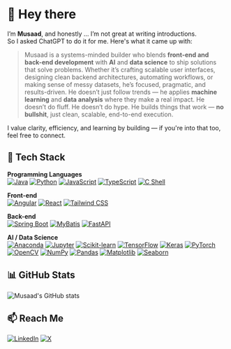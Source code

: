 # 👋 Hey there

I’m **Musaad**, and honestly ... I’m not great at writing introductions.  
So I asked ChatGPT to do it for me. Here's what it came up with:

> Musaad is a systems-minded builder who blends **front-end and back-end development** with **AI** and **data science** to ship solutions that solve problems. Whether it’s crafting scalable user interfaces, designing clean backend architectures, automating workflows, or making sense of messy datasets, he’s focused, pragmatic, and results-driven. He doesn’t just follow trends — he applies **machine learning** and **data analysis** where they make a real impact. He doesn’t do fluff. He doesn’t do hype. He builds things that work — **no bullshit**, just clean, scalable, end-to-end execution.

I value clarity, efficiency, and learning by building — if you're into that too, feel free to connect.

## 🧰 Tech Stack  
**Programming Languages**  
[![Java](https://img.shields.io/badge/Java-ED8B00?style=flat&logo=openjdk&logoColor=white)](https://docs.oracle.com/en/java/)
[![Python](https://img.shields.io/badge/Python-3776AB?style=flat&logo=python&logoColor=white)](https://www.python.org)
[![JavaScript](https://img.shields.io/badge/JavaScript-F7DF1E?style=flat&logo=javascript&logoColor=black)](https://developer.mozilla.org/en-US/docs/Web/JavaScript)
[![TypeScript](https://img.shields.io/badge/TypeScript-3178C6?style=flat&logo=typescript&logoColor=white)](https://www.typescriptlang.org)
[![C Shell](https://img.shields.io/badge/C--Shell-4EAA25?style=flat&logo=gnu-bash&logoColor=white)](https://www.gnu.org/software/bash/)

**Front-end**  
[![Angular](https://img.shields.io/badge/Angular-DD0031?style=flat&logo=angular&logoColor=white)](https://angular.io)
[![React](https://img.shields.io/badge/React-20232A?style=flat&logo=react&logoColor=61DAFB)](https://reactjs.org)
[![Tailwind CSS](https://img.shields.io/badge/Tailwind_CSS-38B2AC?style=flat&logo=tailwind-css&logoColor=white)](https://tailwindcss.com)


**Back-end**  
[![Spring Boot](https://img.shields.io/badge/Spring_Boot-6DB33F?style=flat&logo=spring-boot&logoColor=white)](https://spring.io/projects/spring-boot)
[![MyBatis](https://img.shields.io/badge/MyBatis-005BAC?style=flat&logo=java&logoColor=white)](https://mybatis.org)
[![FastAPI](https://img.shields.io/badge/FastAPI-009688?style=flat&logo=fastapi&logoColor=white)](https://fastapi.tiangolo.com)

**AI / Data Science**  
[![Anaconda](https://img.shields.io/badge/Anaconda-44A833?style=flat&logo=anaconda&logoColor=white)](https://www.anaconda.com)
[![Jupyter](https://img.shields.io/badge/Jupyter-F37626?style=flat&logo=jupyter&logoColor=white)](https://jupyter.org)
[![Scikit-learn](https://img.shields.io/badge/Scikit--learn-F7931E?style=flat&logo=scikit-learn&logoColor=white)](https://scikit-learn.org)
[![TensorFlow](https://img.shields.io/badge/TensorFlow-FF6F00?style=flat&logo=tensorflow&logoColor=white)](https://www.tensorflow.org)
[![Keras](https://img.shields.io/badge/Keras-D00000?style=flat&logo=keras&logoColor=white)](https://keras.io)
[![PyTorch](https://img.shields.io/badge/PyTorch-EE4C2C?style=flat&logo=pytorch&logoColor=white)](https://pytorch.org)
[![OpenCV](https://img.shields.io/badge/OpenCV-5C3EE8?style=flat&logo=opencv&logoColor=white)](https://opencv.org)
[![NumPy](https://img.shields.io/badge/NumPy-013243?style=flat&logo=numpy&logoColor=white)](https://numpy.org)
[![Pandas](https://img.shields.io/badge/Pandas-150458?style=flat&logo=pandas&logoColor=white)](https://pandas.pydata.org)
[![Matplotlib](https://img.shields.io/badge/Matplotlib-11557C?style=flat&logo=plotly&logoColor=white)](https://matplotlib.org)
[![Seaborn](https://img.shields.io/badge/Seaborn-3776AB?style=flat&logo=python&logoColor=white)](https://seaborn.pydata.org)

## 📊 GitHub Stats

![Musaad's GitHub stats](https://github-readme-stats.vercel.app/api?username=musaadtech&show_icons=true&hide=issues&theme=default)

## 📫 Reach Me

[![LinkedIn](https://img.shields.io/badge/LinkedIn-@musaadmh-1A1F71?style=flat&logo=linkedin&logoColor=white)](https://linkedin.com/in/musaadmh)
[![X](https://img.shields.io/badge/X-@musaadmh-000000?style=flat&logo=twitter&logoColor=white)](https://x.com/musaadmh)


<!--
**MusaadTech/MusaadTech** is a ✨ _special_ ✨ repository because its `README.md` (this file) appears on your GitHub profile.

Here are some ideas to get you started:

- 🔭 I’m currently working on ...
- 🌱 I’m currently learning ...
- 👯 I’m looking to collaborate on ...
- 🤔 I’m looking for help with ...
- 💬 Ask me about ...
- 📫 How to reach me: ...
- 😄 Pronouns: ...
- ⚡ Fun fact: ...
-->
